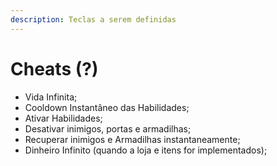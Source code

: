 ```yaml
---
description: Teclas a serem definidas
---
```


# Cheats (?)

* Vida Infinita;
* Cooldown Instantâneo das Habilidades;
* Ativar Habilidades;
* Desativar inimigos, portas e armadilhas;
* Recuperar inimigos e Armadilhas instantaneamente;
* Dinheiro Infinito (quando a loja e itens for implementados);
